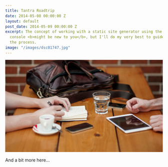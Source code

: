 ```yaml
---
title: Tantra Roadtrip
date: 2014-05-08 00:00:00 Z
layout: default
post_date: 2014-05-09 00:00:00 Z
excerpt: The concept of working with a static site generator using the terminal or
  console <b>might be new to you</b>, but I'll do my very best to guide you through
  the process.
image: "/images/dsc01747.jpg"
---
```


![](/uploads/versions/header-3---x----1200-700x---.jpg)

And a bit more here...
